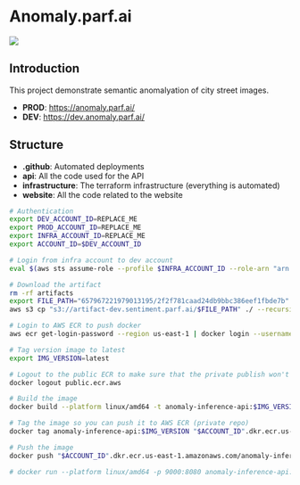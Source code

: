 # Anomaly.parf.ai

![](./anomaly-1.png)

## Introduction

This project demonstrate semantic anomalyation of city street images.

- **PROD**: https://anomaly.parf.ai/
- **DEV**: https://dev.anomaly.parf.ai/

## Structure

- **.github**: Automated deployments
- **api**: All the code used for the API
- **infrastructure**: The terraform infrastructure (everything is automated)
- **website**: All the code related to the website

```sh
# Authentication
export DEV_ACCOUNT_ID=REPLACE_ME
export PROD_ACCOUNT_ID=REPLACE_ME
export INFRA_ACCOUNT_ID=REPLACE_ME
export ACCOUNT_ID=$DEV_ACCOUNT_ID

# Login from infra account to dev account
eval $(aws sts assume-role --profile $INFRA_ACCOUNT_ID --role-arn "arn:aws:iam::"$ACCOUNT_ID":role/provision" --role-session-name AWSCLI-Session | jq -r '.Credentials | "export AWS_ACCESS_KEY_ID=\(.AccessKeyId)\nexport AWS_SECRET_ACCESS_KEY=\(.SecretAccessKey)\nexport AWS_SESSION_TOKEN=\(.SessionToken)\n"')

# Download the artifact
rm -rf artifacts
export FILE_PATH="657967221979013195/2f2f781caad24db9bbc386eef1fbde7b"
aws s3 cp "s3://artifact-dev.sentiment.parf.ai/$FILE_PATH" ./ --recursive

# Login to AWS ECR to push docker
aws ecr get-login-password --region us-east-1 | docker login --username AWS --password-stdin "$ACCOUNT_ID".dkr.ecr.us-east-1.amazonaws.com/

# Tag version image to latest
export IMG_VERSION=latest

# Logout to the public ECR to make sure that the private publish won't fail
docker logout public.ecr.aws

# Build the image
docker build --platform linux/amd64 -t anomaly-inference-api:$IMG_VERSION .

# Tag the image so you can push it to AWS ECR (private repo)
docker tag anomaly-inference-api:$IMG_VERSION "$ACCOUNT_ID".dkr.ecr.us-east-1.amazonaws.com/anomaly-inference-api:latest

# Push the image
docker push "$ACCOUNT_ID".dkr.ecr.us-east-1.amazonaws.com/anomaly-inference-api:latest

# docker run --platform linux/amd64 -p 9000:8080 anomaly-inference-api:$IMG_VERSION
````
